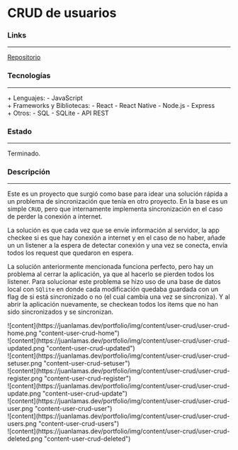 # CRUD de usuarios

### Links

---

[Repositorio](https://github.com/cococov/user-crud)

### Tecnologías

---

<div class="list-super-index">
+ Lenguajes:
 - JavaScript
</div>

<div class="list-super-index">
+ Frameworks y Bibliotecas:
 - React
 - React Native
 - Node.js
 - Express
</div>

<div class="list-super-index">
+ Otros:
 - SQL
 - SQLite
 - API REST
</div>

### Estado

---

Terminado.

### Descripción

---

Este es un proyecto que surgió como base para idear una solución rápida a un problema de sincronización que tenía en otro proyecto. En la base es un simple ``CRUD``, pero que internamente implementa sincronización en el caso de perder la conexión a internet.

La solución es que cada vez que se envíe información al servidor, la app checkee si es que hay conexión a internet y en el caso de no haber, añade un un listener a la espera de detectar conexión y una vez se conecta, envía todos los request que quedaron en espera.

La solución anteriormente mencionada funciona perfecto, pero hay un problema al cerrar la aplicación, ya que al hacerlo se pierden todos los listener. Para solucionar este problema se hizo uso de una base de datos local con ``SQlite`` en donde cada modificación quedaba guardada con un flag de si está sincronizado o no (el cual cambia una vez se sincroniza). Y al abrir la aplicación nuevamente, se checkean todos los items que no han sido sincronizados y se sincronizan.

<div class="img-content-flex-div">
<div class="img-content-phoneview-div">
![content](https://juanlamas.dev/portfolio/img/content/user-crud/user-crud-home.png "content-user-crud-home")
</div>
<div class="img-content-phoneview-div">
![content](https://juanlamas.dev/portfolio/img/content/user-crud/user-crud-updated.png "content-user-crud-updated")
</div>
<div class="img-content-phoneview-div">
![content](https://juanlamas.dev/portfolio/img/content/user-crud/user-crud-setuser.png "content-user-crud-setuser")
</div>
<div class="img-content-phoneview-div">
![content](https://juanlamas.dev/portfolio/img/content/user-crud/user-crud-register.png "content-user-crud-register")
</div>
<div class="img-content-phoneview-div">
![content](https://juanlamas.dev/portfolio/img/content/user-crud/user-crud-update.png "content-user-crud-update")
</div>
<div class="img-content-phoneview-div">
![content](https://juanlamas.dev/portfolio/img/content/user-crud/user-crud-user.png "content-user-crud-user")
</div>
<div class="img-content-phoneview-div">
![content](https://juanlamas.dev/portfolio/img/content/user-crud/user-crud-users.png "content-user-crud-users")
</div>
<div class="img-content-phoneview-div">
![content](https://juanlamas.dev/portfolio/img/content/user-crud/user-crud-deleted.png "content-user-crud-deleted")
</div>
</div>